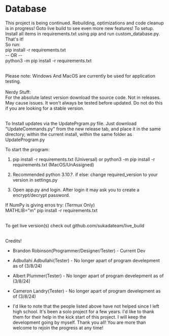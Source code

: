 # Database
This project is being continued. Rebuilding, optimizations and code cleanup is in progress! Goto live build to see even more new features!
To setup. Install all items in requirements.txt using pip and run custom_database.py. That's it!
<br> So run:
<br>pip install -r requirements.txt
<br> -- OR --
<br>python3 -m pip install -r requirements.txt

<br>Please note: Windows And MacOS are currently be used for application testing.
<br><br>Nerdy Stuff:<br>For the absolute latest version download the source code. Not in releases. May cause issues. It won't always be tested before updated. Do not do this if you are looking for a stable version.

<br> To Install updates via the UpdatePrgram.py file. Just download "UpdateCommands.py" from the new release tab, and place it in the same directory; within the current install, within the same folder as UpdateProgram.py

To start the program:
1. pip install -r requirements.txt (Universal) or python3 -m pip install -r requirements.txt (MacOS/UnAssigned)

3. Recommended python 3.10.?. if else: change required_version to your version in settings.py

3. Open app.py and login. After login it may ask you to create a encrypt/decrypt password.

If NumPy is giving erros try: (Termux Only)
<br>   MATHLIB="m" pip install -r requirements.txt

<br>To get live version(s) check out github.com/sukadateam/live_build

<br> Credits!
  - Brandon Robinson(Programmer/Designer/Tester) - Current Dev
  - Adbullahi Adbullahi(Tester) - No longer apart of program develepment as of (3/8/24)
  - Albert Plummer(Tester) - No longer apart of program develepment as of (3/8/24)
  - Cameron Landry(Tester) - No longer apart of program develepment as of (3/8/24)


  - I'd like to note that the people listed above have not helped since I left high school. It's been a solo project for a few years. I'd like to thank them for their help in the kick start of this project. I will keep the development going by myself. Thank you all! You are more than welcome to rejoin the progress at any time!
